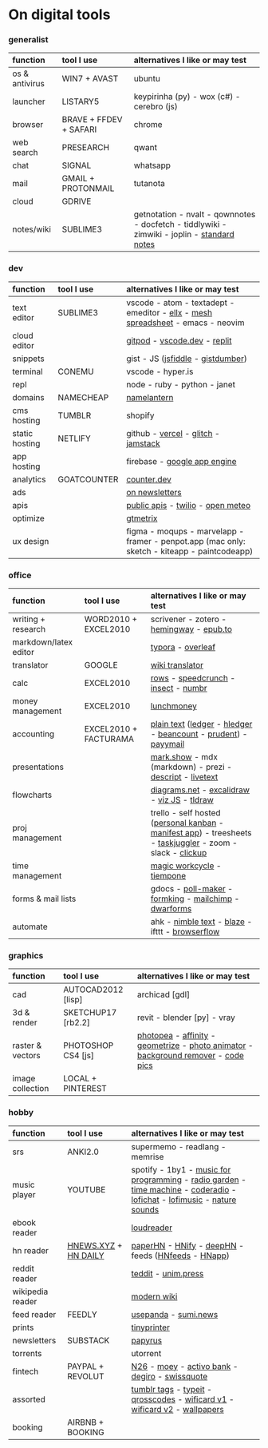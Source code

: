 # On digital tools

### generalist

| function | tool I use | alternatives I like or may test |
| :--- | :--- | :--- |
| os & antivirus | WIN7 + AVAST | ubuntu
| launcher | LISTARY5 | keypirinha (py) - wox (c#) - cerebro (js)
| browser | BRAVE + FFDEV + SAFARI | chrome
| web search | PRESEARCH | qwant
| chat | SIGNAL | whatsapp
| mail | GMAIL + PROTONMAIL | tutanota
| cloud | GDRIVE | 
| notes/wiki | SUBLIME3 | getnotation - nvalt - qownnotes - docfetch - tiddlywiki - zimwiki - joplin - [standard notes](https://standardnotes.org)

### dev

| function | tool I use | alternatives I like or may test |
| :--- | :--- | :--- |
| text editor | SUBLIME3 | vscode - atom - textadept - emeditor - [ellx](https://ellx.io) - [mesh spreadsheet](http://mesh-spreadsheet.com) - emacs - neovim
| cloud editor | | [gitpod](https://www.gitpod.io) - [vscode.dev](https://vscode.dev) - [replit](https://repl.it) 
| snippets | | gist - JS ([jsfiddle](https://jsfiddle.net) - [gistdumber](https://gist.dumber.app))
| terminal | CONEMU | vscode - hyper.is
| repl | | node - ruby - python - janet
| domains | NAMECHEAP | [namelantern](https://namelantern.com)
| cms hosting | TUMBLR | shopify
| static hosting | NETLIFY | github - [vercel](https://vercel.com) - [glitch](https://glitch.com) - [jamstack](https://jamstack.org/generators)
| app hosting | | firebase - [google app engine](https://cloud.google.com/appengine)
| analytics | GOATCOUNTER | [counter.dev](https://counter.dev)
| ads | | [on newsletters](https://upstart.me/search/index.php)
| apis | | [public apis](https://github.com/public-apis/public-apis) - [twilio](https://www.twilio.com) - [open meteo](https://open-meteo.com/en/docs)
| optimize | | [gtmetrix](https://gtmetrix.com)
| ux design | | figma - moqups - marvelapp - framer - penpot.app (mac only: sketch - kiteapp - paintcodeapp)

### office

| function | tool I use | alternatives I like or may test |
| :--- | :--- | :--- |
| writing + research | WORD2010 + EXCEL2010 | scrivener - zotero - [hemingway](www.hemingwayapp.com) - [epub.to](https://epub.to)
| markdown/latex editor | | [typora](https://typora.io) - [overleaf](https://www.overleaf.com)
| translator | GOOGLE | [wiki translator](https://wikitranslator.github.io)
| calc | EXCEL2010 | [rows](https://rows.com) - [speedcrunch](http://speedcrunch.org) - [insect](https://insect.sh) - [numbr](https://numbr.dev)
| money management | EXCEL2010 | [lunchmoney](https://lunchmoney.app)
| accounting | EXCEL2010 + FACTURAMA | [plain text](https://plaintextaccounting.org) ([ledger](www.ledger-cli.org) - [hledger](https://hledger.org) - [beancount](https://awesome-beancount.com) - [prudent](https://prudent.me)) - [payymail](https://payymail.com)
| presentations | | [mark.show](https://mark.show) - mdx (markdown) - prezi - [descript](https://www.descript.com) - [livetext](https://livetext.21solutions.de)
| flowcharts | | [diagrams.net](https://app.diagrams.net) - [excalidraw](https://excalidraw.com) - [viz JS](http://viz-js.com) - [tldraw](https://www.tldraw.com)
| proj management | | trello - self hosted ([personal kanban](https://personalkanban.js.org) - [manifest app](https://www.manifest.app)) - treesheets - [taskjuggler](https://taskjuggler.org) - zoom - slack - [clickup](https://clickup.com)
| time management | | [magic workcycle](http://www.magicworkcycle.com/) - [tiempone](https://tiempone.com)
| forms & mail lists | | gdocs - [poll-maker](https://www.poll-maker.com) - [formking](https://www.formking.io) - [mailchimp](https://mailchimp.com) - [dwarforms](https://dwarform.pages.dev)
| automate | | ahk - [nimble text](https://nimbletext.com) - [blaze](https://blaze.today) - ifttt - [browserflow](https://browserflow.app)

### graphics

| function | tool I use | alternatives I like or may test |
| :--- | :--- | :--- |
| cad | AUTOCAD2012 [lisp] |  archicad [gdl]
| 3d & render | SKETCHUP17 [rb2.2] | revit - blender [py] - vray
| raster & vectors | PHOTOSHOP CS4 [js] | [photopea](https://www.photopea.com) - [affinity](https://affinity.serif.com) - [geometrize](https://www.geometrize.co.uk) - [photo animator](https://www.myheritage.com.pt/deep-nostalgia) - [background remover](https://www.photoroom.com/background-remover) - [code pics](https://carbon.now.sh)
| image collection | LOCAL + PINTEREST | | dribbble - behance - pexels - unsplash

### hobby

| function | tool I use | alternatives I like or may test |
| :--- | :--- | :--- |
| srs | ANKI2.0 | supermemo - readlang - memrise
| music player | YOUTUBE | spotify - 1by1 - [music for programming](https://musicforprogramming.net) - [radio garden](http://radio.garden) - [time machine](https://radiooooo.com) - [coderadio](https://coderadio.freecodecamp.org) - [lofichat](https://lofi.chat) - [lofimusic](https://lofimusic.app) - [nature sounds](https://rainbowhunt.com)
| ebook reader | | [loudreader](https://www.loudreader.com)
| hn reader | [HNEWS.XYZ](https://hnews.xyz/top) + [HN DAILY](https://www.daemonology.net/hn-daily) | [paperHN](https://www.wolfgangfaust.com/project/paper-hn) - [HNify](https://hnify.com) - [deepHN](https://deephn.org) - feeds ([HNfeeds](https://hnrss.github.io) - [HNapp](https://hnapp.com))
| reddit reader | | [teddit](https://teddit.net) - [unim.press](https://unim.press)
| wikipedia reader | | [modern wiki](https://www.modernwiki.app)
| feed reader | FEEDLY | [usepanda](https://usepanda.com) - [sumi.news](https://sumi.news)
| prints | | [tinyprinter](https://tinyprinter.club)
| newsletters | SUBSTACK | [papyrus](https://papyrus.so)
| torrents | | utorrent | 
| fintech | PAYPAL + REVOLUT | [N26](https://n26.com) - [moey](https://www.moey.pt) - [activo bank](https://www.activobank.pt) - [degiro](https://www.degiro.pt) - [swissquote](https://en.swissquote.com)
| assorted | | [tumblr tags](https://tags.circumfluo.us) - [typeit](https://typeitjs.com) - [qrosscodes](https://qrosscodes.com) - [wificard v1](https://wificard.io) - [wificard v2](https://zdgeier.github.io/wifi-code) - [wallpapers](https://tanck.nl/wallpaper)
| booking | AIRBNB + BOOKING |